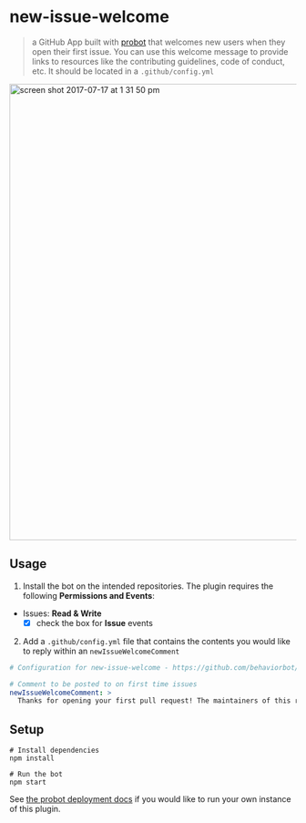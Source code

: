 # new-issue-welcome

> a GitHub App built with [probot](https://github.com/probot/probot) that welcomes new users when they open their first issue. You can use this welcome message to provide links to resources like the contributing guidelines, code of conduct, etc. It should be located in a `.github/config.yml`

<img width="801" alt="screen shot 2017-07-17 at 1 31 50 pm" src="https://user-images.githubusercontent.com/13410355/28288547-5f83aa8e-6af4-11e7-9692-eb41d42431e2.png">

## Usage

1. Install the bot on the intended repositories. The plugin requires the following **Permissions and Events**:
- Issues: **Read & Write**
  - [x] check the box for **Issue** events
2. Add a `.github/config.yml` file that contains the contents you would like to reply within an `newIssueWelcomeComment`
```yml
# Configuration for new-issue-welcome - https://github.com/behaviorbot/new-issue-welcome

# Comment to be posted to on first time issues
newIssueWelcomeComment: >
  Thanks for opening your first pull request! The maintainers of this repository would appreciate it if you could double check you are following the contributing guidelines here: example.com
```

## Setup

```
# Install dependencies
npm install

# Run the bot
npm start
```

See [the probot deployment docs](https://github.com/probot/probot/blob/master/docs/deployment.md) if you would like to run your own instance of this plugin.
